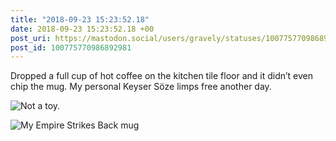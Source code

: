 ```yaml
---
title: "2018-09-23 15:23:52.18"
date: 2018-09-23 15:23:52.18 +00
post_uri: https://mastodon.social/users/gravely/statuses/100775770986892981
post_id: 100775770986892981
---
```

Dropped a full cup of hot coffee on the kitchen tile floor and it didn’t even chip the mug. My personal Keyser Söze limps free another day.


![Not a toy.](/images/6567050.jpeg)

![My Empire Strikes Back mug](/images/6567051.jpeg)

